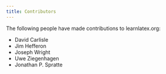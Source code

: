 ```yaml
---
title: Contributors
---
```


The following people have made contributions to learnlatex.org:

- David Carlisle
- Jim Hefferon
- Joseph Wright
- Uwe Ziegenhagen
- Jonathan P. Spratte
